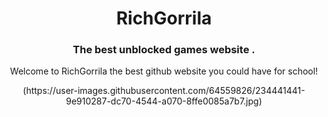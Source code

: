 <h1 align="center">RichGorrila</h1>
<h3 align="center">The best unblocked games website .</h3>



<p align="center">
Welcome to RichGorrila the best github website you could have for school!
  
  <p align="center">
(https://user-images.githubusercontent.com/64559826/234441441-9e910287-dc70-4544-a070-8ffe0085a7b7.jpg)

